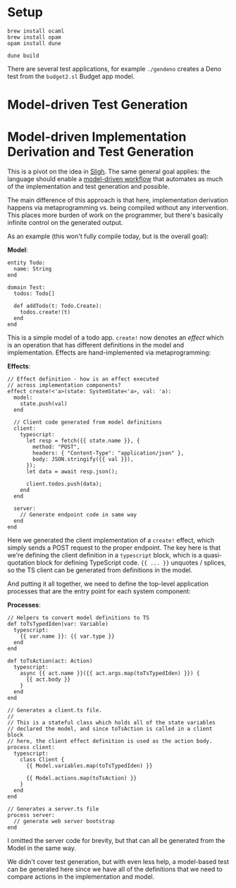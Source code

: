 # Setup

```
brew install ocaml
brew install opam
opam install dune

dune build
```

There are several test applications, for example `./gendeno` creates a Deno test from the `budget2.sl` Budget app model.

# Model-driven Test Generation



# Model-driven Implementation Derivation and Test Generation

This is a pivot on the idea in [Sligh](https://github.com/amw-zero/sligh). The same general goal applies: the language should enable a [model-driven workflow](https://concerningquality.com/model-based-testing/) that automates as much of the implementation and test generation and possible.

The main difference of this approach is that here, implementation derivation happens via metaprogramming vs. being compiled without any intervention. This places more burden of work on the programmer, but there's basically infinite control on the generated output.

As an example (this won't fully compile today, but is the overall goal):

**Model**:

```
entity Todo:
  name: String
end

domain Test:
  todos: Todo[]

  def addTodo(t: Todo.Create):
    todos.create!(t)
  end
end
```

This is a simple model of a todo app. `create!` now denotes an _effect_ which is an operation that has different definitions in the model and implementation. Effects are hand-implemented via metaprogramming:

**Effects**:
```
// Effect definition - how is an effect executed
// across implementation components?
effect create!<'a>(state: SystemState<'a>, val: 'a):
  model: 
    state.push(val)
  end

  // Client code generated from model definitions
  client:
    typescript:
      let resp = fetch({{ state.name }}, {
        method: "POST",
        headers: { "Content-Type": "application/json" },
        body: JSON.stringify({{ val }}),
      });
      let data = await resp.json();

      client.todos.push(data);
    end
  end

  server:
    // Generate endpoint code in same way
  end
end
```

Here we generated the client implementation of a `create!` effect, which simply sends a POST request to the proper endpoint. The key here is that we're defining the client definition in a `typescript` block, which is a quasi-quotation block for defining TypeScript code. `{{ ... }}` unquotes / splices, so the TS client can be generated from definitions in the model.

And putting it all together, we need to define the top-level application processes that are the entry point for each system component:

**Processes**:
```
// Helpers to convert model definitions to TS
def toTsTypedIden(var: Variable)
  typescript:
    {{ var.name }}: {{ var.type }}
  end
end

def toTsAction(act: Action)
  typescript:
    async {{ act.name }}({{ act.args.map(toTsTypedIden) }}) {
      {{ act.body }}
    }
  end
end

// Generates a client.ts file.
//
// This is a stateful class which holds all of the state variables
// declared the model, and since toTsAction is called in a client block 
// here, the client effect definition is used as the action body.
process client:
  typescript:
    class Client {
      {{ Model.variables.map(toTsTypedIden) }}

      {{ Model.actions.map(toTsAction) }}
    }
  end
end

// Generates a server.ts file
process server:
  // generate web server bootstrap
end
```

I omitted the server code for brevity, but that can all be generated from the Model in the same way.

We didn't cover test generation, but with even less help, a model-based test can be generated here since we have all of the definitions that we need to compare actions in the implementation and model.